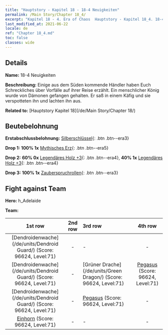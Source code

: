```yaml
---
title: "Hauptstory - Kapitel 18 - 18-4 Neuigkeiten"
permalink: /Main Story/Chapter 18_4/
excerpt: "Kapitel 18 - 4. Era of Chaos  Hauptstory - Kapitel 18_4. 18-4 Neuigkeiten"
last_modified_at: 2021-06-22
locale: de
ref: "Chapter 18_4.md"
toc: false
classes: wide
---
```


## Details

 **Name:** 18-4 Neuigkeiten

 **Beschreibung:** Einige aus dem Süden kommende Händler haben Euch Schreckliches über Vorfälle auf ihrer Reise erzählt. Ein menschlicher König wurde von Dämonen gefangen gehalten. Er saß in einem Käfig und sie verspotteten ihn und lachten ihn aus.

 **Related to:** [Hauptstory Kapitel 18](/de/Main Story/Chapter 18/)

## Beutebelohnung

 **Erstabschlussbelohnung:** [Silberschlüssel](/ItemsDE/con_693/){: .btn .btn--era3}

 **Drop 1:** **100% 1x** [Mythisches Erz](/ItemsDE/mat_61/){: .btn .btn--era5}

 **Drop 2:** **60% 0x** [Legendäres Holz +3](/ItemsDE/mat_55/){: .btn .btn--era4}, **40% 1x** [Legendäres Holz +3](/ItemsDE/mat_55/){: .btn .btn--era4}

 **Drop 3:** **100% 1x** [Zauberspruchrollen](/ItemsDE/con_694/){: .btn .btn--era3}


## Fight against Team
 **Hero:** h_Adelaide

 **Team:**


  | 1st row | 2nd row | 3rd row | 4th row |
  |:----:|:----:|:----|:----:|
  | [Dendroidenwache](/de/units/Dendroid Guard/) (Score: 96624, Level:71)  | - | - | - |
  | [Dendroidenwache](/de/units/Dendroid Guard/) (Score: 96624, Level:71)  | - | [Grüner Drache](/de/units/Green Dragon/) (Score: 96624, Level:71)  | [Pegasus](/de/units/Pegasus/) (Score: 96624, Level:71)  |
  | [Dendroidenwache](/de/units/Dendroid Guard/) (Score: 96624, Level:71)  | - | [Pegasus](/de/units/Pegasus/) (Score: 96624, Level:71)  | - |
  | [Einhorn](/de/units/Unicorn/) (Score: 96624, Level:71)  | - | - | - |


